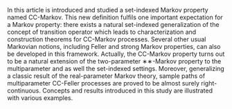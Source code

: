 

In this article is introduced and studied a set-indexed Markov property named CC-Markov. This new definition fulfils one important expectation for a Markov property: there exists a natural set-indexed generalization of the concept of transition operator which leads to characterization and construction theorems for CC-Markov processes. Several other usual Markovian notions, including Feller and strong Markov properties, can also be developed in this framework. Actually, the CC-Markov property turns out to be a natural extension of the two-parameter ∗∗-Markov property to the multiparameter and as well the set-indexed settings. Moreover, generalizing a classic result of the real-parameter Markov theory, sample paths of multiparameter CC-Feller processes are proved to be almost surely right-continuous. Concepts and results introduced in this study are illustrated with various examples.
